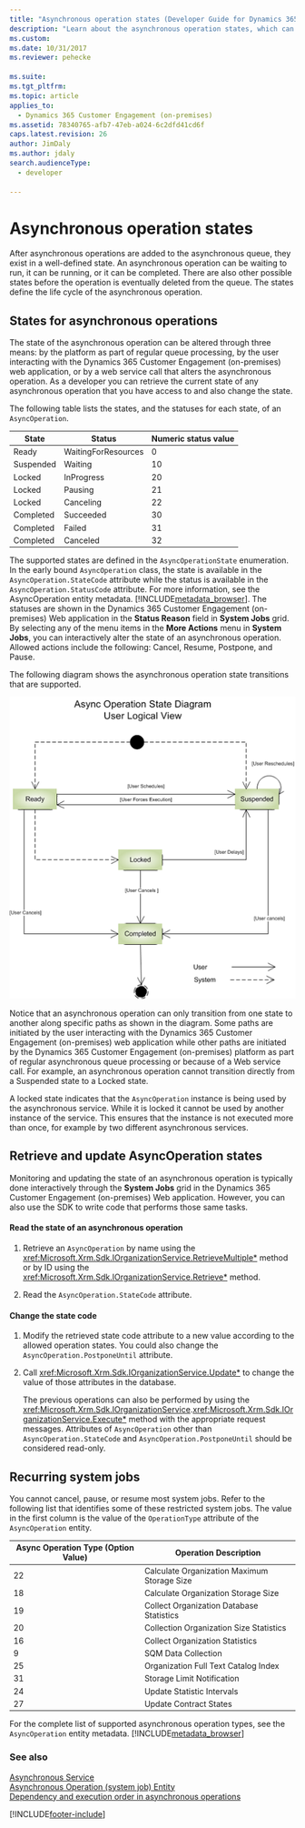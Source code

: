 ```yaml
---
title: "Asynchronous operation states (Developer Guide for Dynamics 365 Customer Engagement (on-premises)) | MicrosoftDocs"
description: "Learn about the asynchronous operation states, which can be waiting to run, it can be running, or it can be completed."
ms.custom: 
ms.date: 10/31/2017
ms.reviewer: pehecke

ms.suite: 
ms.tgt_pltfrm: 
ms.topic: article
applies_to: 
  - Dynamics 365 Customer Engagement (on-premises)
ms.assetid: 78340765-afb7-47eb-a024-6c2dfd41cd6f
caps.latest.revision: 26
author: JimDaly
ms.author: jdaly
search.audienceType: 
  - developer

---
```

# Asynchronous operation states

After asynchronous operations are added to the asynchronous queue, they exist in a well-defined state. An asynchronous operation can be waiting to run, it can be running, or it can be completed. There are also other possible states before the operation is eventually deleted from the queue. The states define the life cycle of the asynchronous operation.  
  
<a name="bkmk_states"></a>   
## States for asynchronous operations  
 The state of the asynchronous operation can be altered through three means: by the platform as part of regular queue processing, by the user interacting with the Dynamics 365 Customer Engagement (on-premises) web application, or by a web service call that alters the asynchronous operation. As a developer you can retrieve the current state of any asynchronous operation that you have access to and also change the state.  
  
 The following table lists the states, and the statuses for each state, of an `AsyncOperation`.  
  
|State|Status|Numeric status value|  
|-----------|------------|--------------------------|  
|Ready|WaitingForResources|0|  
|Suspended|Waiting|10|  
|Locked|InProgress|20|  
|Locked|Pausing|21|  
|Locked|Canceling|22|  
|Completed|Succeeded|30|  
|Completed|Failed|31|  
|Completed|Canceled|32|  
  
 The supported states are defined in the `AsyncOperationState` enumeration. In the early bound `AsyncOperation` class, the state is available in the `AsyncOperation.StateCode` attribute while the status is available in the `AsyncOperation.StatusCode` attribute. For more information, see the AsyncOperation entity metadata. [!INCLUDE[metadata_browser](../includes/metadata-browser.md)]. The statuses are shown in the Dynamics 365 Customer Engagement (on-premises) Web application in the **Status Reason** field in **System Jobs** grid. By selecting any of the menu items in the **More Actions** menu in **System Jobs**, you can interactively alter the state of an asynchronous operation. Allowed actions include the following: Cancel, Resume, Postpone, and Pause.  
  
 The following diagram shows the asynchronous operation state transitions that are supported.  
  
 ![AsyncOperation state diagram.](media/crm-v5s-as-statediagram.png "AsyncOperation state diagram")  
  
 Notice that an asynchronous operation can only transition from one state to another along specific paths as shown in the diagram. Some paths are initiated by the user interacting with the Dynamics 365 Customer Engagement (on-premises) web application while other paths are initiated by the Dynamics 365 Customer Engagement (on-premises) platform as part of regular asynchronous queue processing or because of a Web service call. For example, an asynchronous operation cannot transition directly from a Suspended state to a Locked state.  
  
 A locked state indicates that the `AsyncOperation` instance is being used by the asynchronous service. While it is locked it cannot be used by another instance of the service. This ensures that the instance is not executed more than once, for example by two different asynchronous services.  
  
<a name="bkmk_retrieve"></a>   
## Retrieve and update AsyncOperation states  
 Monitoring and updating the state of an asynchronous operation is typically done interactively through the **System Jobs** grid in the Dynamics 365 Customer Engagement (on-premises) Web application. However, you can also use the SDK to write code that performs those same tasks.  
  
#### Read the state of an asynchronous operation  
  
1.  Retrieve an `AsyncOperation` by name using the <xref:Microsoft.Xrm.Sdk.IOrganizationService.RetrieveMultiple*> method or by ID using the <xref:Microsoft.Xrm.Sdk.IOrganizationService.Retrieve*> method.  
  
2.  Read the `AsyncOperation.StateCode` attribute.  
  
#### Change the state code  
  
1. Modify the retrieved state code attribute to a new value according to the allowed operation states. You could also change the `AsyncOperation.PostponeUntil` attribute.  
  
2. Call <xref:Microsoft.Xrm.Sdk.IOrganizationService.Update*> to change the value of those attributes in the database.  
  
   The previous operations can also be performed by using the <xref:Microsoft.Xrm.Sdk.IOrganizationService>.<xref:Microsoft.Xrm.Sdk.IOrganizationService.Execute*> method with the appropriate request messages. Attributes of `AsyncOperation` other than `AsyncOperation.StateCode` and `AsyncOperation.PostponeUntil` should be considered read-only.  
  
## Recurring system jobs  
 You cannot cancel, pause, or resume most system jobs. Refer to the following list that identifies some of these restricted system jobs. The value in the first column is the value of the `OperationType` attribute of the `AsyncOperation` entity.  
  
|Async Operation Type (Option Value)|Operation Description|  
|-------------------------------------------|---------------------------|  
|22|Calculate Organization Maximum Storage Size|  
|18|Calculate Organization Storage Size|  
|19|Collect Organization Database Statistics|  
|20|Collection Organization Size Statistics|  
|16|Collect Organization Statistics|  
|9|SQM Data Collection|  
|25|Organization Full Text Catalog Index|  
|31|Storage Limit Notification|  
|24|Update Statistic Intervals|  
|27|Update Contract States|  
  
 For the complete list of supported asynchronous operation types, see the `AsyncOperation` entity metadata. [!INCLUDE[metadata_browser](../includes/metadata-browser.md)]  
  
### See also  
 [Asynchronous Service](asynchronous-service.md)   
 [Asynchronous Operation (system job) Entity](asyncoperation-system-job-entity.md)   
 [Dependency and execution order in asynchronous operations](dependency-execution-order-asynchronous-operations.md)


[!INCLUDE[footer-include](../../../includes/footer-banner.md)]
